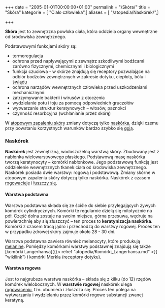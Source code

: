 +++
date = "2005-01-01T00:00:00+01:00"
permalink = "/Skóra/"
title = "Skóra"
kategorie = [ "Ciało człowieka",]
aliases = [ "/atopedia/Naskórek/",]

+++

**Skóra** jest to zewnętrzna powłoka ciała, która oddziela organy wewnętrzne od środowiska zewnętrznego.

Podstawowymi funkcjami skóry są:

-   termoregulacja
-   ochrona przed napływającymi z zewnątrz szkodliwymi bodźcami zarówno fizycznymi, chemicznymi i biologicznymi
-   funkcja czuciowa - w skórze znajdują się receptory pozwalające na odbiór bodźców zewnętrznych w zakresie dotyku, ciepłoty, bólu i [świądu](/atopedia/Świąd "wikilink")
-   ochrona narządów wewnętrznych człowieka przed uszkodzeniami mechanicznymi
-   zatrzymywanie bakterii i wirusów z otoczenia
-   wydzielanie potu i łoju za pomocą odpowiednich gruczołów
-   wytwarzanie struktur keratynowych – włosów, paznokci
-   czynność resorbcyjna (wchłanianie przez skórę)

W [atopowym zapaleniu skóry](/atopedia/Atopowe_zapalenie_skóry "wikilink") zmiany dotyczą tylko [naskórka](/atopedia/Naskórek "wikilink"), dzięki czemu przy powstaniu korzystnych warunków bardzo szybko się [goją](/atopedia/Gojenie "wikilink").

### Naskórek

**Naskórek** jest zewnętrzną, wodoszczelną warstwą skóry. Zbudowany jest z nabłonka wielowarstwowego płaskiego. Podstawową masę naskórka tworzą keratynocyty – komórki nabłonkowe. Jego podstawową funkcją jest oddzielenie wewnętrznych tkanek ciała od środowiska zewnętrznego. Naskórek posiada dwie warstwy: rogową i podstawową. Zmiany skórne w atopowym zapaleniu skóry dotyczą tylko naskórka. Naskórek z czasem [rogowacieje](/atopedia/Rogowacenie "wikilink") i [łuszczy się](/atopedia/Łuszczenie "wikilink").

#### Warstwa podstawna

Warstwa podstawna składa się ze ściśle do siebie przylegających żywych komórek cylindrycznych. Komórki te regularnie dzielą się mitotycznie na pół. Część dolna zostaje na swoim miejscu, górna przesuwa, wędruje na powierzchnię aby się złuszczyć – ten proces to **keratynizacja naskórka**. Komórki z czasem tracą jądro i przechodzą do warstwy rogowej. Proces ten w przypadku zdrowej skóry zajmuje około 28 - 30 dni.

Warstwa podstawna zawiera również melanocyty, które produkują [melaninę](/atopedia/Melanina "wikilink"). Pomiędzy komórkami warstwy podstawnej znajdują się także [komórki Langerhansa]({{< relref "atopedia/Komórki_Langerhansa.md" >}} "wikilink") i komórki Merkla (receptory dotyku).

#### Warstwa rogowa

Jest to najgrubsza warstwa naskórka – składa się z kilku (do 12) rzędów komórek wielobocznych. W **warstwie rogowej** naskórek ulega [rogowaceniu](/atopedia/Rogowacenie "wikilink"), tzn. obumiera i złuszcza się. Proces ten polega na wytwarzaniu i wydzielaniu przez komórki rogowe substancji zwanej keratyną.
